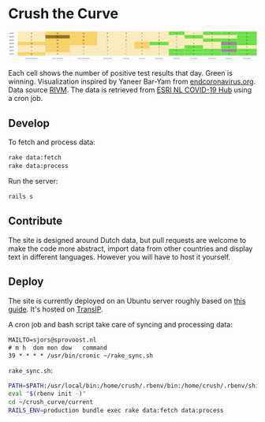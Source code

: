 # Crush the Curve

![site preview](/preview.png)

Each cell shows the number of positive test results that day. Green is winning.
Visualization inspired by Yaneer Bar-Yam from [endcoronavirus.org](https://www.endcoronavirus.org). Data source [RIVM](https://www.databronnencovid19.nl).
The data is retrieved from [ESRI NL COVID-19 Hub](http://esri.nl/corona") using
a cron job.

## Develop

To fetch and process data:

```sh
rake data:fetch
rake data:process
```

Run the server:

```sh
rails s
```

## Contribute

The site is designed around Dutch data, but pull requests are welcome to make the
code more abstract, import data from other countries and display text in different
languages. However you will have to host it yourself.

## Deploy

The site is currently deployed on an Ubuntu server roughly based on [this guide](https://gorails.com/deploy/ubuntu/20.04). It's hosted on [TransIP](https://www.transip.eu).

A cron job and bash script take care of syncing and processing data:

```
MAILTO=sjors@sprovoost.nl
# m h  dom mon dow   command
39 * * * * /usr/bin/cronic ~/rake_sync.sh
```

`rake_sync.sh`:

```sh
PATH=$PATH:/usr/local/bin:/home/crush/.rbenv/bin:/home/crush/.rbenv/shims
eval "$(rbenv init -)"
cd ~/crush_curve/current
RAILS_ENV=production bundle exec rake data:fetch data:process
```
